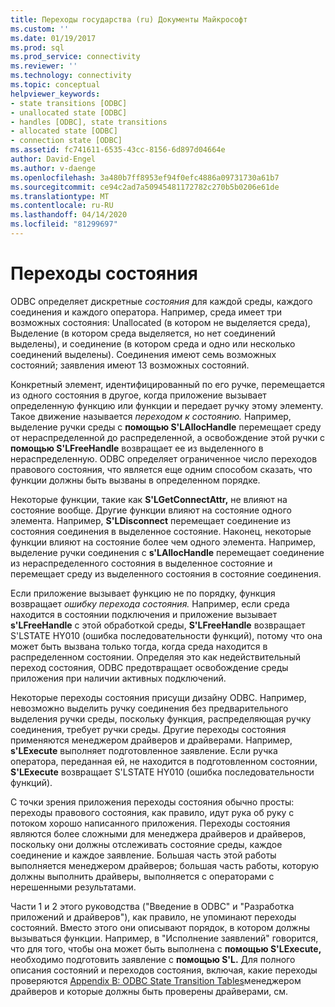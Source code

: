 ```yaml
---
title: Переходы государства (ru) Документы Майкрософт
ms.custom: ''
ms.date: 01/19/2017
ms.prod: sql
ms.prod_service: connectivity
ms.reviewer: ''
ms.technology: connectivity
ms.topic: conceptual
helpviewer_keywords:
- state transitions [ODBC]
- unallocated state [ODBC]
- handles [ODBC], state transitions
- allocated state [ODBC]
- connection state [ODBC]
ms.assetid: fc741611-6535-43cc-8156-6d897d04664e
author: David-Engel
ms.author: v-daenge
ms.openlocfilehash: 3a480b7ff8953ef94f0efc4886a09731730a61b7
ms.sourcegitcommit: ce94c2ad7a50945481172782c270b5b0206e61de
ms.translationtype: MT
ms.contentlocale: ru-RU
ms.lasthandoff: 04/14/2020
ms.locfileid: "81299697"
---
```

# <a name="state-transitions"></a>Переходы состояния
ODBC определяет дискретные *состояния* для каждой среды, каждого соединения и каждого оператора. Например, среда имеет три возможных состояния: Unallocated (в котором не выделяется среда), Выделение (в котором среда выделяется, но нет соединений выделены), и соединение (в котором среда и одно или несколько соединений выделены). Соединения имеют семь возможных состояний; заявления имеют 13 возможных состояний.  
  
 Конкретный элемент, идентифицированный по его ручке, перемещается из одного состояния в другое, когда приложение вызывает определенную функцию или функции и передает ручку этому элементу. Такое движение называется *переходом к состоянию.* Например, выделение ручки среды с **помощью S'LAllocHandle** перемещает среду от нераспределенной до распределенной, а освобождение этой ручки с **помощью S'LFreeHandle** возвращает ее из выделенного в нераспределенную. ODBC определяет ограниченное число переходов правового состояния, что является еще одним способом сказать, что функции должны быть вызваны в определенном порядке.  
  
 Некоторые функции, такие как **S'LGetConnectAttr,** не влияют на состояние вообще. Другие функции влияют на состояние одного элемента. Например, **S'LDisconnect** перемещает соединение из состояния соединения в выделенное состояние. Наконец, некоторые функции влияют на состояние более чем одного элемента. Например, выделение ручки соединения с **s'LAllocHandle** перемещает соединение из нераспределенного состояния в выделенное состояние и перемещает среду из выделенного состояния в состояние соединения.  
  
 Если приложение вызывает функцию не по порядку, функция возвращает *ошибку перехода состояния.* Например, если среда находится в состоянии подключения и приложение вызывает **s'LFreeHandle** с этой обработкой среды, **S'LFreeHandle** возвращает S'LSTATE HY010 (ошибка последовательности функций), потому что она может быть вызвана только тогда, когда среда находится в распределенном состоянии. Определяя это как недействительный переход состояния, ODBC предотвращает освобождение среды приложения при наличии активных подключений.  
  
 Некоторые переходы состояния присущи дизайну ODBC. Например, невозможно выделить ручку соединения без предварительного выделения ручки среды, поскольку функция, распределяющая ручку соединения, требует ручки среды. Другие переходы состояния применяются менеджером драйверов и драйверами. Например, **s'LExecute** выполняет подготовленное заявление. Если ручка оператора, переданная ей, не находится в подготовленном состоянии, **S'LExecute** возвращает S'LSTATE HY010 (ошибка последовательности функций).  
  
 С точки зрения приложения переходы состояния обычно просты: переходы правового состояния, как правило, идут рука об руку с потоком хорошо написанного приложения. Переходы состояния являются более сложными для менеджера драйверов и драйверов, поскольку они должны отслеживать состояние среды, каждое соединение и каждое заявление. Большая часть этой работы выполняется менеджером драйверов; большая часть работы, которую должны выполнить драйверы, выполняется с операторами с нерешенными результатами.  
  
 Части 1 и 2 этого руководства ("Введение в ODBC" и "Разработка приложений и драйверов"), как правило, не упоминают переходы состояний. Вместо этого они описывают порядок, в котором должны вызываться функции. Например, в "Исполнение заявлений" говорится, что для того, чтобы она может быть выполнена с **помощью S'LExecute,** необходимо подготовить заявление с **помощью S'L.** Для полного описания состояний и переходов состояния, включая, какие переходы проверяются [Appendix B: ODBC State Transition Tables](../../../odbc/reference/appendixes/appendix-b-odbc-state-transition-tables.md)менеджером драйверов и которые должны быть проверены драйверами, см.
